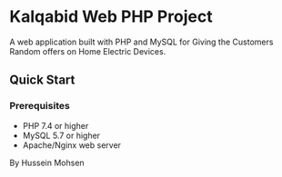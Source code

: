 # Kalqabid Web PHP Project

A web application built with PHP and MySQL for Giving the Customers Random offers on Home Electric Devices.

##  Quick Start

### Prerequisites
- PHP 7.4 or higher
- MySQL 5.7 or higher
- Apache/Nginx web server

By Hussein Mohsen
